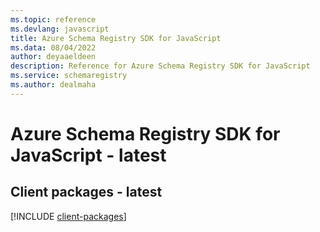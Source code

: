 ```yaml
---
ms.topic: reference
ms.devlang: javascript
title: Azure Schema Registry SDK for JavaScript
ms.data: 08/04/2022
author: deyaaeldeen
description: Reference for Azure Schema Registry SDK for JavaScript
ms.service: schemaregistry
ms.author: dealmaha
---
```

# Azure Schema Registry SDK for JavaScript - latest

## Client packages - latest
[!INCLUDE [client-packages](schema-registry-client-index.md)]